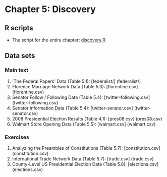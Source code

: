 # Chapter 5: Discovery

## R scripts
- The script for the entire chapter: [discovery.R](discovery.R)

## Data sets
### Main text
1. 'The Federal Papers' Data (Table 5.1): [federalist/] (federalist/)
2. Florence Marriage Network Data (Table 5.3): [florentine.csv] (florentine.csv)
4. Senator Follow / Following Data (Table 5.4): [twitter-following.csv] (twitter-following.csv)
5. Senator Information Data (Table 5.4): [twitter-senator.csv] (twitter-senator.csv)
6. 2008 Presidential Election Results (Table 4.1): [pres08.csv] (pres08.csv)
7. Walmart Store Opening Data (Table 5.5): [walmart.csv] (walmart.csv)

### Exercises
1. Analyzing the Preambles of Constitutions (Table 5.7): [constitution.csv] (constitution.csv)
2. International Trade Network Data (Table 5.7): [trade.csv] (trade.csv)
3. County-Level US Presidential Election Data (Table 5.8): [elections.csv] (elections.csv)